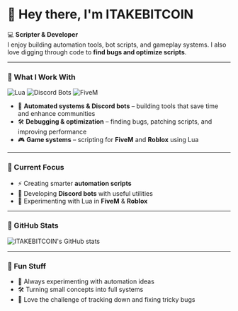 # 👋 Hey there, I'm ITAKEBITCOIN

💻 **Scripter & Developer**  
I enjoy building automation tools, bot scripts, and gameplay systems. I also love digging through code to **find bugs and optimize scripts**.

---

### 🔹 What I Work With
![Lua](https://img.shields.io/badge/Code-Lua-blue?logo=lua)
![Discord Bots](https://img.shields.io/badge/Discord-Bots-5865F2?logo=discord&logoColor=white)
![FiveM](https://img.shields.io/badge/Game%20Systems-FiveM%20%26%20Roblox-orange)

- 🤖 **Automated systems & Discord bots** – building tools that save time and enhance communities  
- 🛠️ **Debugging & optimization** – finding bugs, patching scripts, and improving performance  
- 🎮 **Game systems** – scripting for **FiveM** and **Roblox** using Lua  

---

### 🔹 Current Focus
- ⚡ Creating smarter **automation scripts**  
- 🤝 Developing **Discord bots** with useful utilities  
- 🚓 Experimenting with Lua in **FiveM** & **Roblox**  

---

### 🔹 GitHub Stats
![ITAKEBITCOIN's GitHub stats](https://github-readme-stats.vercel.app/api?username=ITAKEBITCOIN&show_icons=true&theme=tokyonight)

---

### 🔹 Fun Stuff
- 🚀 Always experimenting with automation ideas  
- 🛠️ Turning small concepts into full systems  
- 🐛 Love the challenge of tracking down and fixing tricky bugs

